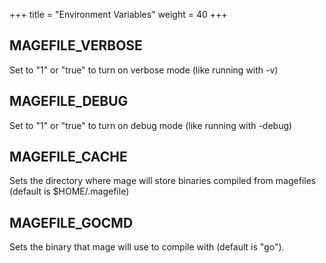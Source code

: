 +++
title = "Environment Variables"
weight = 40
+++

## MAGEFILE_VERBOSE

Set to "1" or "true" to turn on verbose mode (like running with -v)

## MAGEFILE_DEBUG 

Set to "1" or "true" to turn on debug mode (like running with -debug)

## MAGEFILE_CACHE

Sets the directory where mage will store binaries compiled from magefiles (default is $HOME/.magefile)

## MAGEFILE_GOCMD

Sets the binary that mage will use to compile with (default is "go").